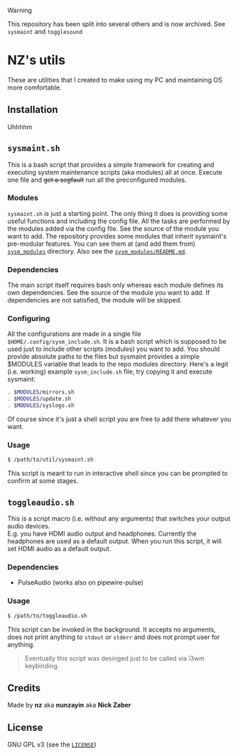 > [!WARNING]
> This repository has been split into several others and is now archived.
> See `sysmaint` and `togglesound`

# NZ's utils

These are utilities that I created to make using my PC and maintaining OS more
comfortable.

## Installation

Uhhhhm

## `sysmaint.sh`

This is a bash script that provides a simple framework for creating and executing
system maintenance scripts (aka modules) all at once. Execute one file and
~~get a segfault~~ run all the preconfigured modules.

### Modules

`sysmaint.sh` is just a starting point. The only thing it does is providing some
useful functions and including the config file. All the tasks are performed by
the modules added via the config file. See the source of the module you want to add.
The repository provides some modules that inherit sysmaint's pre-modular features.
You can see them at (and add them from) [`sysm_modules`](./sysm_modules) directory.
Also see the [`sysm_modules/README.md`](./sysm_modules/README.md).

### Dependencies

The main script itself requires bash only whereas each module defines its own
dependencies. See the source of the module you want to add. If dependencies are not
satisfied, the module will be skipped.

### Configuring

All the configurations are made in a single file `$HOME/.config/sysm_include.sh`. It
is a bash script which is supposed to be used just to include other scripts (modules)
you want to add. You should provide absolute paths to the files but sysmaint provides
a simple $MODULES variable that leads to the repo modules directory. Here's a legit
(i.e. working) example `sysm_include.sh` file, try copying it and execute sysmaint:

```bash
. $MODULES/mirrors.sh
. $MODULES/update.sh
. $MODULES/syslogs.sh
```

Of course since it's just a shell script you are free to add there whatever you want.

### Usage

```bash
$ /path/to/util/sysmaint.sh
```

This script is meant to run in interactive shell since you can be prompted to
confirm at some stages.

## `toggleaudio.sh`

This is a script macro (i.e. without any arguments) that switches your output
audio devices.\
E.g. you have HDMI audio output and headphones. Currently the headphones are
used as a default output. When you run this script, it will set HDMI audio as
a default output.

### Dependencies

- PulseAudio (works also on pipewire-pulse)

### Usage

```bash
$ /path/to/toggleaudio.sh
```

This script can be invoked in the background. It accepts no arguments, does not
print anything to `stdout` or `stderr` and does not prompt user for anything.

> Eventually this script was desinged just to be called via i3wm keybinding.

## Credits
Made by **nz** aka **nunzayin** aka **Nick Zaber**

## License
GNU GPL v3 (see the [`LICENSE`](./LICENSE))
